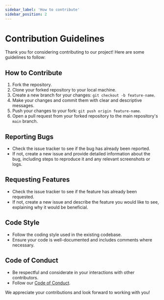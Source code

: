 ```yaml
---
sidebar_label: 'How to contribute'
sidebar_position: 2
---
```


# Contribution Guidelines

Thank you for considering contributing to our project! Here are some guidelines to follow:

## How to Contribute

1. Fork the repository.
2. Clone your forked repository to your local machine.
3. Create a new branch for your changes: `git checkout -b feature-name`.
4. Make your changes and commit them with clear and descriptive messages.
5. Push your changes to your fork: `git push origin feature-name`.
6. Open a pull request from your forked repository to the main repository's `main` branch.

## Reporting Bugs

- Check the issue tracker to see if the bug has already been reported.
- If not, create a new issue and provide detailed information about the bug, including steps to reproduce it and any relevant screenshots or logs.

## Requesting Features

- Check the issue tracker to see if the feature has already been requested.
- If not, create a new issue and describe the feature you would like to see, explaining why it would be beneficial.

## Code Style

- Follow the coding style used in the existing codebase.
- Ensure your code is well-documented and includes comments where necessary.

## Code of Conduct

- Be respectful and considerate in your interactions with other contributors.
- Follow our [Code of Conduct](code-of-conduct.md).

We appreciate your contributions and look forward to working with you!
